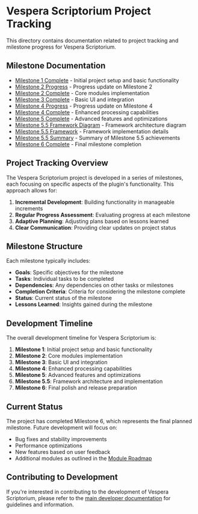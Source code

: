 # Vespera Scriptorium Project Tracking

This directory contains documentation related to project tracking and milestone progress for Vespera Scriptorium.

## Milestone Documentation

- [Milestone 1 Complete](01_milestone1_complete.md) - Initial project setup and basic functionality
- [Milestone 2 Progress](02_milestone2_progress.md) - Progress update on Milestone 2
- [Milestone 2 Complete](03_milestone2_complete.md) - Core modules implementation
- [Milestone 3 Complete](04_milestone3_complete.md) - Basic UI and integration
- [Milestone 4 Progress](05_milestone4_progress.md) - Progress update on Milestone 4
- [Milestone 4 Complete](06_milestone4_complete.md) - Enhanced processing capabilities
- [Milestone 5 Complete](07_milestone5_complete.md) - Advanced features and optimizations
- [Milestone 5.5 Framework Diagram](08_milestone5-5_framework_diagram.md) - Framework architecture diagram
- [Milestone 5.5 Framework](08_milestone5-5_framework.md) - Framework implementation details
- [Milestone 5.5 Summary](09_milestone5-5_summary.md) - Summary of Milestone 5.5 achievements
- [Milestone 6 Complete](10_milestone6_complete.md) - Final milestone completion

## Project Tracking Overview

The Vespera Scriptorium project is developed in a series of milestones, each focusing on specific aspects of the plugin's functionality. This approach allows for:

1. **Incremental Development**: Building functionality in manageable increments
2. **Regular Progress Assessment**: Evaluating progress at each milestone
3. **Adaptive Planning**: Adjusting plans based on lessons learned
4. **Clear Communication**: Providing clear updates on project status

## Milestone Structure

Each milestone typically includes:

- **Goals**: Specific objectives for the milestone
- **Tasks**: Individual tasks to be completed
- **Dependencies**: Any dependencies on other tasks or milestones
- **Completion Criteria**: Criteria for considering the milestone complete
- **Status**: Current status of the milestone
- **Lessons Learned**: Insights gained during the milestone

## Development Timeline

The overall development timeline for Vespera Scriptorium is:

1. **Milestone 1**: Initial project setup and basic functionality
2. **Milestone 2**: Core modules implementation
3. **Milestone 3**: Basic UI and integration
4. **Milestone 4**: Enhanced processing capabilities
5. **Milestone 5**: Advanced features and optimizations
6. **Milestone 5.5**: Framework architecture and implementation
7. **Milestone 6**: Final polish and release preparation

## Current Status

The project has completed Milestone 6, which represents the final planned milestone. Future development will focus on:

- Bug fixes and stability improvements
- Performance optimizations
- New features based on user feedback
- Additional modules as outlined in the [Module Roadmap](../architecture/Module-Roadmap.md)

## Contributing to Development

If you're interested in contributing to the development of Vespera Scriptorium, please refer to the [main developer documentation](../README.md) for guidelines and information.